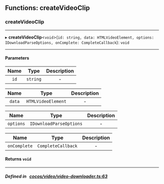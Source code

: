 ## Functions: createVideoClip

### createVideoClip


___
▸ **createVideoClip**<`void`\>(`id: string, data: HTMLVideoElement, options: IDownloadParseOptions, onComplete: CompleteCallback`): `void`
___


#### Parameters

| Name | Type | Description |
| :------: | :------: | :------: |
| `id` | `string` | - |

| Name | Type | Description |
| :------: | :------: | :------: |
| `data` | `HTMLVideoElement` | - |

| Name | Type | Description |
| :------: | :------: | :------: |
| `options` | `IDownloadParseOptions` | - |

| Name | Type | Description |
| :------: | :------: | :------: |
| `onComplete` | `CompleteCallback` | - |


#### Returns `void` 
___


##### Defined in &nbsp;   [cocos/video/video-downloader.ts:63](https://github.com/cocos-creator/engine/blob/c7bf6b8a9/cocos/video/video-downloader.ts#L63)&nbsp;

